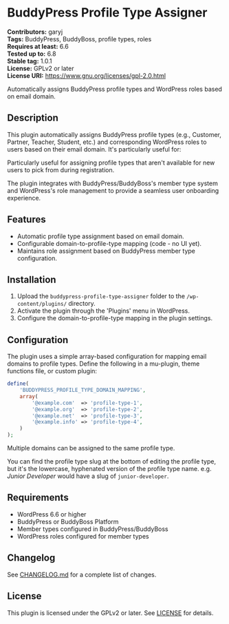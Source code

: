 # BuddyPress Profile Type Assigner

**Contributors:** garyj  
**Tags:** BuddyPress, BuddyBoss, profile types, roles  
**Requires at least:** 6.6  
**Tested up to:** 6.8  
**Stable tag:** 1.0.1  
**License:** GPLv2 or later  
**License URI:** https://www.gnu.org/licenses/gpl-2.0.html

Automatically assigns BuddyPress profile types and WordPress roles based on email domain.

## Description

This plugin automatically assigns BuddyPress profile types (e.g., Customer, Partner, Teacher, Student, etc.) and corresponding WordPress roles to users based on their email domain. It's particularly useful for:

Particularly useful for assigning profile types that aren't available for new users to pick from during registration.

The plugin integrates with BuddyPress/BuddyBoss's member type system and WordPress's role management to provide a seamless user onboarding experience.

## Features

* Automatic profile type assignment based on email domain.
* Configurable domain-to-profile-type mapping (code - no UI yet).
* Maintains role assignment based on BuddyPress member type configuration.

## Installation

1. Upload the `buddypress-profile-type-assigner` folder to the `/wp-content/plugins/` directory.
2. Activate the plugin through the 'Plugins' menu in WordPress.
3. Configure the domain-to-profile-type mapping in the plugin settings.

## Configuration

The plugin uses a simple array-based configuration for mapping email domains to profile types. Define the following in a mu-plugin, theme functions file, or custom plugin:

~~~php
define(
    'BUDDYPRESS_PROFILE_TYPE_DOMAIN_MAPPING',
    array(
        '@example.com'  => 'profile-type-1',
        '@example.org'  => 'profile-type-2',
        '@example.net'  => 'profile-type-3',
        '@example.info' => 'profile-type-4',
    )
);
~~~

Multiple domains can be assigned to the same profile type.

You can find the profile type slug at the bottom of editing the profile type, but it's the lowercase, hyphenated version of the profile type name. e.g. _Junior Developer_ would have a slug of `junior-developer`.

## Requirements

* WordPress 6.6 or higher
* BuddyPress or BuddyBoss Platform
* Member types configured in BuddyPress/BuddyBoss
* WordPress roles configured for member types

## Changelog

See [CHANGELOG.md](CHANGELOG.md) for a complete list of changes.

## License

This plugin is licensed under the GPLv2 or later. See [LICENSE](LICENSE) for details.
